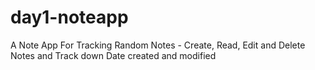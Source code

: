 # day1-noteapp
A Note App For Tracking Random Notes - Create, Read, Edit and Delete Notes and Track down Date created and modified
